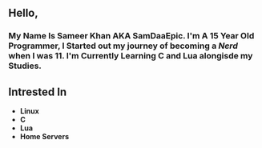 ## Hello,
### My Name Is Sameer Khan AKA SamDaaEpic. I'm A 15 Year Old Programmer, I Started out my journey of becoming a **_Nerd_** when I was 11. I'm Currently Learning C and Lua alongisde my Studies.

## Intrested In
 - **Linux**
 - **C**
 - **Lua**
 - **Home Servers**

